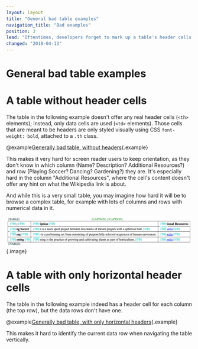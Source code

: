 ```yaml
---
layout: layout
title: "General bad table examples"
navigation_title: "Bad examples"
position: 3
lead: "Oftentimes, developers forget to mark up a table's header cells with the proper HTML tag. Instead, they are styled only visually as headers. But tables lacking proper header cells are tricky to navigate by screen reader users, and the more complex they are, the less they can be understood."
changed: "2018-04-13"
---
```


# General bad table examples

# A table without header cells

The table in the following example doesn't offer any real header cells (`<th>` elements); instead, only data cells are used (`<td>` elements). Those cells that are meant to be headers are only styled visually using CSS `font-weight: bold`, attached to a `.th` class.

@example[Generally bad table, without headers](generally-bad-table-without-headers){.example}

This makes it very hard for screen reader users to keep orientation, as they don't know in which column (Name? Description? Additional Resources?) and row (Playing Soccer? Dancing? Gardening?) they are. It's especially hard in the column "Additional Resources", where the cell's content doesn't offer any hint on what the Wikipedia link is about.

And while this is a very small table, you may imagine how hard it will be to browse a complex table, for example with lots of columns and rows with numerical data in it.

![The bookmarklet "Contents Structured" applied to the table](_media/the-bookmarklet-contents-structured-applied-to-the-table.png){.image}

# A table with only horizontal header cells

The table in the following example indeed has a header cell for each column (the top row), but the data rows don't have one.

@example[Generally bad table, with only horizontal headers](generally-bad-table-with-only-horizontal-headers){.example}

This makes it hard to identify the current data row when navigating the table vertically.